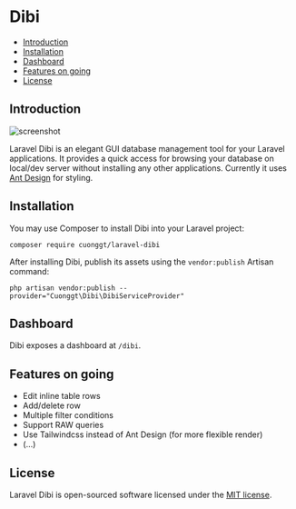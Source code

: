 # Dibi

- [Introduction](#introduction)
- [Installation](#installation)
- [Dashboard](#dashboard)
- [Features on going](#features-on-going)
- [License](#license)

## Introduction

![screenshot](https://user-images.githubusercontent.com/8156596/68057862-29ca0700-fcef-11e9-84ff-c3e59026d13d.png)

Laravel Dibi is an elegant GUI database management tool for your Laravel applications. It provides a quick access for browsing your database on local/dev server without installing any other applications. Currently it uses [Ant Design](https://www.antdv.com/) for styling.

## Installation

You may use Composer to install Dibi into your Laravel project:

    composer require cuonggt/laravel-dibi    

After installing Dibi, publish its assets using the `vendor:publish` Artisan command:

    php artisan vendor:publish --provider="Cuonggt\Dibi\DibiServiceProvider"
   
## Dashboard

Dibi exposes a dashboard at `/dibi`.

## Features on going

- Edit inline table rows
- Add/delete row
- Multiple filter conditions
- Support RAW queries
- Use Tailwindcss instead of Ant Design (for more flexible render)
- (...)

## License

Laravel Dibi is open-sourced software licensed under the [MIT license](http://opensource.org/licenses/MIT).

